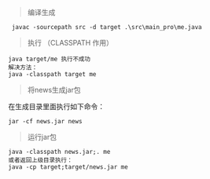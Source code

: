 > 编译生成
```
 javac -sourcepath src -d target .\src\main_pro\me.java

```

>执行 （CLASSPATH 作用）

```
java target/me 执行不成功 
解决方法：
java -classpath target me

```

> 将news生成jar包 

在生成目录里面执行如下命令：
```
jar -cf news.jar news

```
> 运行jar包

```
java -classpath news.jar;. me
或者返回上级目录执行：
java -cp target;target/news.jar me
```

